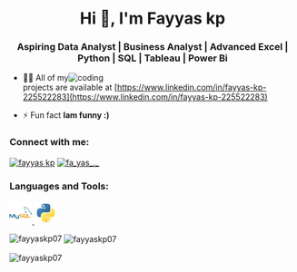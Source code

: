<h1 align="center">Hi 👋, I'm Fayyas kp</h1>
<h3 align="center">Aspiring Data Analyst | Business Analyst | Advanced Excel | Python | SQL | Tableau | Power Bi</h3>
<img align="right" alt="coding" width="400" src="https://camo.githubusercontent.com/4d9f5ecceb711eec6e2018f38a5677dc657c9738d4a65ba3b928c41c0a45b439/68747470733a2f2f6d69726f2e6d656469756d2e636f6d2f6d61782f313336302f302a37513379765349765f7430696f4a2d5a2e676966">

- 👨‍💻 All of my projects are available at [https://www.linkedin.com/in/fayyas-kp-225522283](https://www.linkedin.com/in/fayyas-kp-225522283)

- ⚡ Fun fact **__Iam funny :)__**

<h3 align="left">Connect with me:</h3>
<p align="left">
<a href="https://linkedin.com/in/fayyas kp" target="blank"><img align="center" src="https://raw.githubusercontent.com/rahuldkjain/github-profile-readme-generator/master/src/images/icons/Social/linked-in-alt.svg" alt="fayyas kp" height="30" width="40" /></a>
<a href="https://instagram.com/fa_yas_._" target="blank"><img align="center" src="https://raw.githubusercontent.com/rahuldkjain/github-profile-readme-generator/master/src/images/icons/Social/instagram.svg" alt="fa_yas_._" height="30" width="40" /></a>
</p>

<h3 align="left">Languages and Tools:</h3>
<p align="left"> <a href="https://www.mysql.com/" target="_blank" rel="noreferrer"> <img src="https://raw.githubusercontent.com/devicons/devicon/master/icons/mysql/mysql-original-wordmark.svg" alt="mysql" width="40" height="40"/> </a> <a href="https://www.python.org" target="_blank" rel="noreferrer"> <img src="https://raw.githubusercontent.com/devicons/devicon/master/icons/python/python-original.svg" alt="python" width="40" height="40"/> </a> </p>

<p><img align="left" src="https://github-readme-stats.vercel.app/api/top-langs?username=fayyaskp07&show_icons=true&locale=en&layout=compact" alt="fayyaskp07" /></p>

<p>&nbsp;<img align="center" src="https://github-readme-stats.vercel.app/api?username=fayyaskp07&show_icons=true&locale=en" alt="fayyaskp07" /></p>

<p><img align="center" src="https://github-readme-streak-stats.herokuapp.com/?user=fayyaskp07&" alt="fayyaskp07" /></p>

